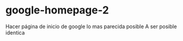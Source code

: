 # google-homepage-2
Hacer página de inicio de google lo mas parecida posible
A ser posible identica
